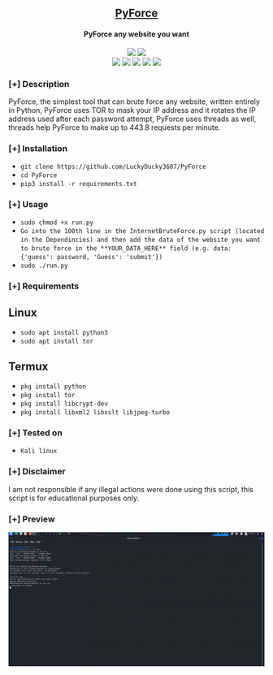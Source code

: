 <h2 align="center"><u>PyForce</u></h2>

<h4 align="center"> PyForce any website you want </h4>

<p align="center">
    <img src="https://img.shields.io/github/stars/LuckyDucky3607/PyForce?style=for-the-badge&color=orange">
    <img src="https://img.shields.io/github/issues/LuckyDucky3607/PyForce?style=for-the-badge&color=red">
<br>
    <img src="https://img.shields.io/badge/Author-LuckyDucky3607-magenta?style=flat-square">
    <img src="https://img.shields.io/badge/Open%20Source-Yes-orange?style=flat-square">
    <img src="https://img.shields.io/badge/Maintained-Yes-cyan?style=flat-square">
    <img src="https://img.shields.io/badge/Made%20In-Turkey-green?style=flat-square">
    <img src="https://img.shields.io/badge/Written%20In-Python-blue?style=flat-square">
<br>
</p>

### [+] Description
PyForce, the simplest tool that can brute force any website, written entirely in Python, PyForce uses TOR to mask your IP address and it rotates the IP address used after each password attempt, PyForce uses threads as well, threads help PyForce to make up to 443.8 requests per minute.

### [+] Installation
 - `git clone https://github.com/LuckyDucky3607/PyForce`
 - `cd PyForce`
 - `pip3 install -r requirements.txt`

### [+] Usage
 - `sudo chmod +x run.py`
 - `Go into the 100th line in the InternetBruteForce.py script (located in the Dependincies) and then add the data of the website you want to brute force in the **YOUR_DATA_HERE** field (e.g. data: {'guess': password, 'Guess': 'submit'})`
 - `sudo ./run.py`

### [+] Requirements

## Linux
 - `sudo apt install python3`
 - `sudo apt install tor`

## Termux
- `pkg install python`
- `pkg install tor`
- `pkg install libcrypt-dev`
- `pkg install libxml2 libxslt libjpeg-turbo`

### [+] Tested on
- `Kali linux`

### [+] Disclaimer 
I am not responsible if any illegal actions were done using this script, this script is for educational purposes only.

### [+] Preview
![screenshot](out-2.gif)

